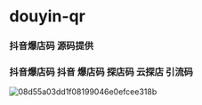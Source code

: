 # douyin-qr
### 抖音爆店码 源码提供
### 抖音爆店码  抖音  爆店码 探店码  云探店 引流码
![08d55a03dd1f08199046e0efcee318b](https://user-images.githubusercontent.com/568662/111105375-c95b0300-858d-11eb-956c-d4fac854c191.jpg)

